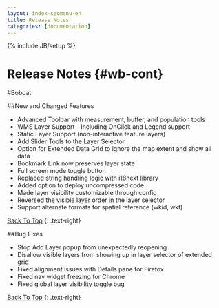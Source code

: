 ```yaml
---
layout: index-secmenu-en
title: Release Notes
categories: [documentation]
---
```

{% include JB/setup %}

<a name="top" />

# Release Notes {#wb-cont}

<div class="toc"></div>

#Bobcat

##New and Changed Features

* Advanced Toolbar with measurement, buffer, and population tools
* WMS Layer Support - Including OnClick and Legend support
* Static Layer Support (non-interactive feature layers)
* Add Slider Tools to the Layer Selector
* Option for Extended Data Grid to ignore the map extent and show all data
* Bookmark Link now preserves layer state
* Full screen mode toggle button
* Replaced string handling logic with i18next library
* Added option to deploy uncompressed code
* Made layer visibility customizable through config
* Reversed the visible layer order in the layer selector
* Support alternate formats for spatial reference (wkid, wkt)

[Back To Top](#top)
{: .text-right}

##Bug Fixes

* Stop Add Layer popup from unexpectedly reopening
* Disallow visible layers from showing up in layer selector of extended grid
* Fixed alignment issues with Details pane for Firefox
* Fixed nav widget freezing for Chrome
* Fixed global layer visibility toggle bug

[Back To Top](#top)
{: .text-right}








